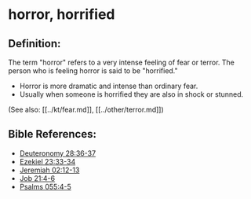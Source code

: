 # horror, horrified #

## Definition: ##

The term "horror" refers to a very intense feeling of fear or terror. The person who is feeling horror is said to be "horrified."

* Horror is more dramatic and intense than ordinary fear.
* Usually when someone is horrified they are also in shock or stunned.

(See also: [[../kt/fear.md]], [[../other/terror.md]])

## Bible References: ##

* [Deuteronomy 28:36-37](en/tn/deu/help/28/36)
* [Ezekiel 23:33-34](en/tn/ezk/help/23/33)
* [Jeremiah 02:12-13](en/tn/jer/help/02/12)
* [Job 21:4-6](en/tn/job/help/21/04)
* [Psalms 055:4-5](en/tn/psa/help/55/04)